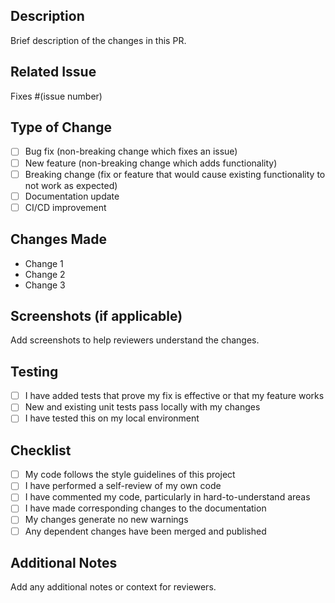 ## Description
Brief description of the changes in this PR.

## Related Issue
Fixes #(issue number)

## Type of Change
- [ ] Bug fix (non-breaking change which fixes an issue)
- [ ] New feature (non-breaking change which adds functionality)
- [ ] Breaking change (fix or feature that would cause existing functionality to not work as expected)
- [ ] Documentation update
- [ ] CI/CD improvement

## Changes Made
- Change 1
- Change 2
- Change 3

## Screenshots (if applicable)
Add screenshots to help reviewers understand the changes.

## Testing
- [ ] I have added tests that prove my fix is effective or that my feature works
- [ ] New and existing unit tests pass locally with my changes
- [ ] I have tested this on my local environment

## Checklist
- [ ] My code follows the style guidelines of this project
- [ ] I have performed a self-review of my own code
- [ ] I have commented my code, particularly in hard-to-understand areas
- [ ] I have made corresponding changes to the documentation
- [ ] My changes generate no new warnings
- [ ] Any dependent changes have been merged and published

## Additional Notes
Add any additional notes or context for reviewers.
